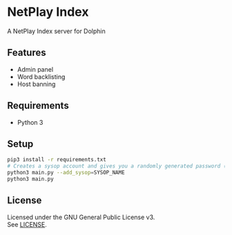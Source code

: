# NetPlay Index

A NetPlay Index server for Dolphin

## Features

 - Admin panel
 - Word backlisting
 - Host banning

## Requirements

- Python 3

## Setup

```bash
pip3 install -r requirements.txt
# Creates a sysop account and gives you a randomly generated password (can be changed later)
python3 main.py --add_sysop=SYSOP_NAME
python3 main.py
```

## License

Licensed under the GNU General Public License v3.  
See [LICENSE](LICENSE).

